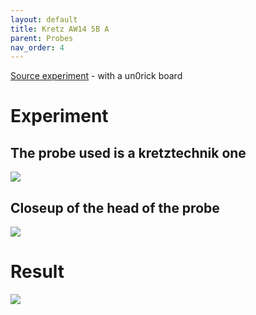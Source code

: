 ```yaml
---
layout: default
title: Kretz AW14 5B A
parent: Probes
nav_order: 4
---
```


[Source experiment](https://github.com/kelu124/echomods/tree/master/matty/20180901a/) - with a un0rick board

# Experiment

## The probe used is a kretztechnik one

![](https://raw.githubusercontent.com/kelu124/echomods/master/include/images/kretzaw145ba/P_20180809_195413.jpg)

## Closeup of the head of the probe

![](https://raw.githubusercontent.com/kelu124/echomods/master/include/images/kretzaw145ba/P_20180809_193956.jpg)


# Result

![](https://raw.githubusercontent.com/kelu124/echomods/master/matty/20180901a/images/SC_20180901a-2-fft.jpg)
